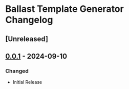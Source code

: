 # Ballast Template Generator Changelog

## [Unreleased]

## [0.0.1] - 2024-09-10

### Changed

- Initial Release

[0.0.1]: https://github.com/sigmadeltasoftware/BallastCompanion/commits/v0.0.1
